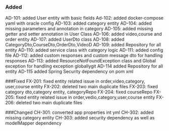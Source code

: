 ### Added
AD-101: added User entity with basic fields
Ad-102: added docker-compose yaml with oracle config
AD-103: added category entity
AD-104: added missing parameters and annotation in category
AD-105: added missing getter and setter annotation in User Class
AD-106: added  video,course and  order entity
AD-107: added UserDto  class
AD-108: added  CategoryDto,CourseDto,OrderDto,VideoD
AD-109: added  Repository for all entity
AD-110: added service class with category logic
AD-111: added config file 
AD-112: added custom responses and custom message dto for handling  responses
AD-113: added  ResourceNotFoundException class and Global exception for handling exception globallygit
AD-114  added  Repository for all entity
AD-115 added  Spring Security dependency on pom xml




###Fixed
FX-201: fixed entity related issue in order,video,category, user,course entity
FX-202: deleted two main duplicate files
FX-203: fixed category dto,category entity, categoryRepo
FX-204: fixed courseRepo
FX-205: fixed  entity related issue  in order,vedio,category,user,course entity
FX-206:  deleted two main duplicate files






###Changed
CH-301: converted app properties int yml
CH-302: added missing category entity 
CH-303: added security dependency as well as modelMapper dependency
